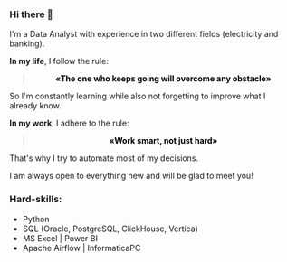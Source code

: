 ### Hi there 👋

I'm a Data Analyst with experience in two different fields (electricity and banking).

**In my life**, I follow the rule:

<div align="center">
  <blockquote>
    <strong style="color: black;">«The one who keeps going will overcome any obstacle»</strong>
  </blockquote>
</div>

So I'm constantly learning while also not forgetting to improve what I already know.  

**In my work**, I adhere to the rule:

<div align="center">
  <blockquote>
    <strong style="color: black;">«Work smart, not just hard»</strong>
  </blockquote>
</div>

That's why I try to automate most of my decisions.

I am always open to everything new and will be glad to meet you!

### Hard-skills:
- Python
- SQL (Oracle, PostgreSQL, ClickHouse, Vertica)
- MS Excel | Power BI
- Apache Airflow | InformaticaPC
